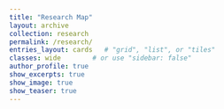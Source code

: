 ```yaml
---
title: "Research Map"
layout: archive
collection: research
permalink: /research/
entries_layout: cards   # "grid", "list", or "tiles"
classes: wide        # or use "sidebar: false"
author_profile: true
show_excerpts: true
show_image: true
show_teaser: true
---
```

